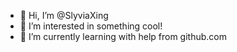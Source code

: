 - 👋 Hi, I’m @SlyviaXing
- 👀 I’m interested in something cool!
- 🌱 I’m currently learning with help from github.com
